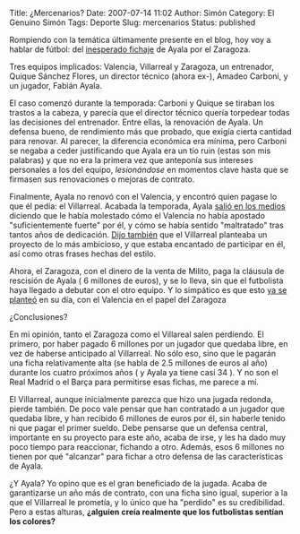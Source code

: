 Title: ¿Mercenarios?
Date: 2007-07-14 11:02
Author: Simón
Category: El Genuino Simón
Tags: Deporte
Slug: mercenarios
Status: published

Rompiendo con la temática últimamente presente en el blog, hoy voy a
hablar de fútbol: del [inesperado fichaje](http://www.marca.com/edicion/marca/futbol/1a_division/zaragoza/es/desarrollo/1016625.html)
de Ayala por el Zaragoza.

Tres equipos implicados: Valencia, Villarreal y Zaragoza, un entrenador,
Quique Sánchez Flores, un director técnico (ahora ex-), Amadeo Carboni,
y un jugador, Fabián Ayala.

El caso comenzó durante la temporada: Carboni y Quique se tiraban los
trastos a la cabeza, y parecía que el director técnico quería torpedear
todas las decisiones del entrenador. Entre ellas, la renovación de
Ayala. Un defensa bueno, de rendimiento más que probado, que exigía
cierta cantidad para renovar. Al parecer, la diferencia económica era
mínima, pero Carboni se negaba a ceder justificando que Ayala era un tío
ruin (estas son mis palabras) y que no era la primera vez que anteponía
sus intereses personales a los del equipo, *lesionándose* en momentos
clave hasta que se firmasen sus renovaciones o mejoras de contrato.

Finalmente, Ayala no renovó con el Valencia, y encontró quien pagase lo
que él pedía: el Villarreal. Acabada la temporada, Ayala [salió en los
medios](http://www.marca.com/edicion/marca/futbol/1a_division/valencia/es/desarrollo/679338.html)
diciendo que le había molestado cómo el Valencia no había apostado
"suficientemente fuerte" por él, y cómo se había sentido "maltratado"
tras tantos años de dedicación. [Dijo
también](http://www.marca.com/edicion/marca/futbol/1a_division/villarreal/es/desarrollo/1013934.html)
que el Villarreal planteaba un proyecto de lo más ambicioso, y que
estaba encantado de participar en él, así como otras frases hechas del
estilo.

Ahora, el Zaragoza, con el dinero de la venta de Milito, paga la
cláusula de rescisión de Ayala ( 6 millones de euros), y se lo lleva,
sin que el futbolista haya llegado a debutar con el otro equipo. Y lo
simpático es que esto [ya se
planteó](http://www.marca.com/edicion/marca/futbol/1a_division/valencia/es/desarrollo/962754.html)
en su día, con el Valencia en el papel del Zaragoza

¿Conclusiones?

En mi opinión, tanto el Zaragoza como el Villareal salen perdiendo. El
primero, por haber pagado 6 millones por un jugador que quedaba libre,
en vez de haberse anticipado al Villarreal. No sólo eso, sino que le
pagarán una ficha relativamente alta (se habla de 2.5 millones de euros
al año) durante los cuatro próximos años ( y Ayala ya tiene casi 34 ). Y
no son el Real Madrid o el Barça para permitirse esas fichas, me parece
a mí.

El Villarreal, aunque inicialmente parezca que hizo una jugada redonda,
pierde también. De poco vale pensar que han contratado a un jugador que
quedaba libre, y han recibido 6 millones de euros por él, sin haberle
tenido ni que pagar el primer sueldo. Debe pensarse que un defensa
central, importante en su proyecto para este año, acaba de irse, y les
ha dado muy poco tiempo para reaccionar, fichando a otro. Además, esos 6
millones no tienen por qué "alcanzar" para fichar a otro defensa de las
características de Ayala.

¿Y Ayala? Yo opino que es el gran beneficiado de la jugada. Acaba de
garantizarse un año más de contrato, con una ficha sino igual, superior
a la que el Villarreal le prometía, y lo único que ha "perdido" es su
credibilidad. Pero a estas alturas, **¿alguien creía realmente que los
futbolistas sentían los colores?**
